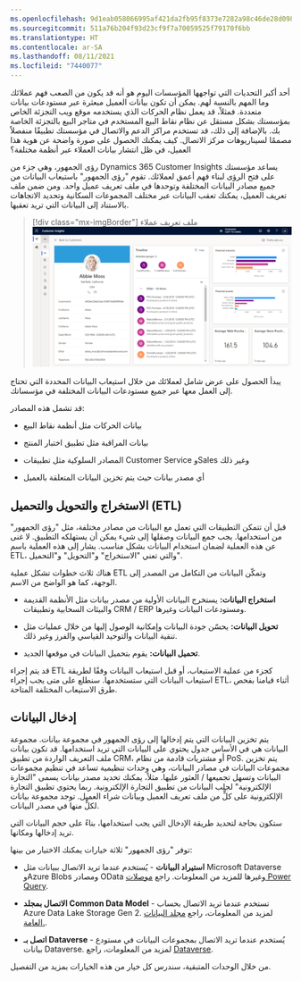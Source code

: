 ```yaml
---
ms.openlocfilehash: 9d1eab058066995af421da2fb95f8373e7282a98c46de28d098dd91a98c7ca77
ms.sourcegitcommit: 511a76b204f93d23cf9f7a70059525f79170f6bb
ms.translationtype: HT
ms.contentlocale: ar-SA
ms.lasthandoff: 08/11/2021
ms.locfileid: "7440077"
---
```

أحد أكبر التحديات التي تواجهها المؤسسات اليوم هو أنه قد يكون من الصعب فهم عملائك وما المهم بالنسبة لهم. يمكن أن تكون بيانات العميل مبعثرة عبر مستودعات بيانات متعددة. فمثلاً، قد يعمل نظام الحركات الذي يستخدمه موقع ويب التجزئة الخاص بمؤسستك بشكل مستقل عن نظام نقاط البيع المستخدم في متاجر البيع بالتجزئة الخاصة بك. بالإضافة إلى ذلك، قد تستخدم مراكز الدعم والاتصال في مؤسستك تطبيقًا منفصلاً مصممًا لسيناريوهات مركز الاتصال. كيف يمكنك الحصول على صورة واضحة عن هوية هذا العميل، في ظل انتشار بيانات العملاء عبر أنظمة مختلفة؟

رؤى الجمهور، وهي جزء من Dynamics 365 Customer Insights يساعد مؤسستك على فتح الرؤى لبناء فهم أعمق لعملائك. تقوم "رؤى الجمهور" باستيعاب البيانات من جميع مصادر البيانات المختلفة وتوحدها في ملف تعريف عميل واحد. ومن ضمن ملف تعريف العميل، يمكنك تعقب البيانات عبر مختلف المجموعات السكانية وتحديد الاتجاهات بالاستناد إلى البيانات التي تريد تعقبها.

> [!div class="mx-imgBorder"]
> ملف تعريف عملاء [![Dynamics 365 Customer Insights.](../media/customer-profile-ss.png)](../media/customer-profile-ss.png#lightbox)

يبدأ الحصول على عرض شامل لعملائك من خلال استيعاب البيانات المحددة التي تحتاج إلى العمل معها عبر جميع مستودعات البيانات المختلفة في مؤسساتك.

قد تشمل هذه المصادر:

-  بيانات الحركات مثل أنظمة نقاط البيع

-  بيانات المراقبة مثل تطبيق اختبار المنتج

-  المصادر السلوكية مثل تطبيقات Customer Service وSales وغير ذلك

-  أي مصدر بيانات حيث يتم تخزين البيانات المتعلقة بالعميل

## <a name="extract-transform-load-etl"></a>الاستخراج والتحويل والتحميل (ETL)

قبل أن تتمكن التطبيقات التي تعمل مع البيانات من مصادر مختلفة، مثل "رؤى الجمهور" من استخدامها. يجب جمع البيانات وصقلها إلى شيء يمكن أن يستهلكه التطبيق. لا غنى عن هذه العملية لضمان استخدام البيانات بشكل مناسب. يشار إلى هذه العملية باسم ETL، والتي تعني "الاستخراج" و"التحويل" و"التحميل".

هناك ثلاث خطوات تشكل عملية ETL وتمكّن البيانات من التكامل من المصدر إلى الوجهة، كما هو الواضح من الاسم.

-   **استخراج البيانات:** يستخرج البيانات الأولية من مصدر بيانات مثل الأنظمة القديمة والبيئات السحابية وتطبيقات CRM / ERP ومستودعات البيانات وغيرها.

-   **تحويل البيانات:** يحسّن جودة البيانات وإمكانية الوصول إليها من خلال عمليات مثل تنقية البيانات والتوحيد القياسي والفرز وغير ذلك.

-   **تحميل البيانات:** يقوم بتحميل البيانات في موقعها الجديد.

قد يتم إجراء ETL كجزء من عملية الاستيعاب، أو قبل استيعاب البيانات وفقًا لطريقة استيعاب البيانات التي ستستخدمها. سنطلع على متى يجب إجراء ETL، أثناء قيامنا بفحص طرق الاستيعاب المختلفة المتاحة.

## <a name="ingesting-data"></a>إدخال البيانات

يتم تخزين البيانات التي يتم إدخالها إلى رؤى الجمهور في مجموعة بيانات. مجموعة البيانات هي في الأساس جدول يحتوي على البيانات التي تريد استخدامها. قد تكون بيانات ملف التعريف الواردة من تطبيق CRM، أو مشتريات قادمة من نظام PoS. يتم تخزين مجموعات البيانات في مصادر البيانات، وهي وحدات تنظيمية تساعد في تنظيم مجموعات البيانات وتسهل تجميعها / العثور عليها. مثلاً، يمكنك تحديد مصدر بيانات يسمى "التجارة الإلكترونية" لجلب البيانات من تطبيق التجارة الإلكترونية. ربما يحتوي تطبيق التجارة الإلكترونية على كلٍّ من ملف تعريف العميل وبيانات شراء العميل. توجد مجموعة بيانات لكلٍّ منها في مصدر البيانات.

ستكون بحاجة لتحديد طريقة الإدخال التي يجب استخدامها، بناءً على حجم البيانات التي تريد إدخالها ومكانها.

توفر "رؤى الجمهور" ثلاثة خيارات يمكنك الاختيار من بينها:

-   **استيراد البيانات** - يُستخدم عندما تريد الاتصال ببيانات مثل Microsoft Dataverse وAzure Blobs ومصادر OData وغيرها للمزيد من المعلومات. راجع [موصلات Power Query](/dynamics365/customer-insights/audience-insights/connect-power-query/?azure-portal=true).

-   **الاتصال بمجلد Common Data Model** - تستخدم عندما تريد الاتصال بحساب Azure Data Lake Storage‏ Gen 2. لمزيد من المعلومات، راجع [مجلد البيانات العامة.](/dynamics365/customer-insights/audience-insights/connect-common-data-model/?azure-portal=true).

-   **اتصل بـ Dataverse** - يُستخدم عندما تريد الاتصال بمجموعات البيانات في مستودع بيانات Dataverse. لمزيد من المعلومات، راجع [Dataverse](/dynamics365/customer-insights/audience-insights/connect-common-data-service-lake/?azure-portal=true).

من خلال الوحدات المتبقية، سندرس كل خيار من هذه الخيارات بمزيد من التفصيل.

